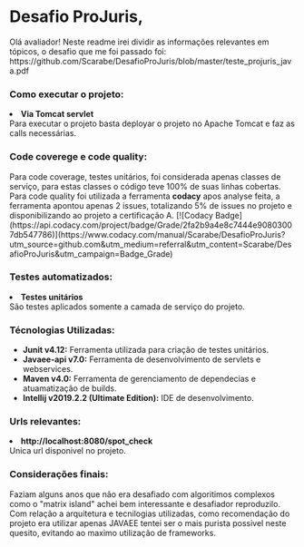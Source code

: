 <h1><b>Desafio ProJuris,</b></h1>
Olá avaliador! Neste readme irei dividir as informações relevantes em tópicos, o desafio que me foi passado foi:
https://github.com/Scarabe/DesafioProJuris/blob/master/teste_projuris_java.pdf

<h3><b>Como executar o projeto:</b></h3>
  <LI><b>Via Tomcat servlet</b><br>
    Para executar o projeto basta deployar o projeto no Apache Tomcat e faz as calls necessárias.
</UL>

<h3><b>Code coverege e code quality:</b></h3>
Para code coverage, testes unitários, foi considerada apenas classes de serviço, para estas classes o código teve 100% de suas linhas cobertas.
Para code quality foi utilizada a ferramenta <b>codacy</b> apos analyse feita, a ferramenta apontou apenas 2 issues, totalizando 5% de issues no projeto e disponibilizando ao projeto a certificação A.
[![Codacy Badge](https://api.codacy.com/project/badge/Grade/2fa2b9a4e8c7444e90803007db547786)](https://www.codacy.com/manual/Scarabe/DesafioProJuris?utm_source=github.com&amp;utm_medium=referral&amp;utm_content=Scarabe/DesafioProJuris&amp;utm_campaign=Badge_Grade)

<h3><b>Testes automatizados:</b></h3>
  <LI><b>Testes unitários</b><br>
    São testes aplicados somente a camada de serviço do projeto.</b>
</UL>
 
<h3><b>Técnologias Utilizadas:</b></h3>
<UL>
  <LI><b>Junit v4.12:</b> Ferramenta utilizada para criação de testes unitários.</LI>
  <LI><b>Javaee-api v7.0:</b> Ferramenta de desenvolvimento de servlets e webservices.</LI>
  <LI><b>Maven v4.0:</b> Ferramenta de gerenciamento de dependecias e atuamatização de builds.</LI>
  <LI><b>Intellij v2019.2.2 (Ultimate Edition):</b> IDE de desenvolvimento.</LI>
</UL>

<h3><b>Urls relevantes:</b></h3>
  <LI><b>http://localhost:8080/spot_check</b><br>
    Unica url disponivel no projeto.
</UL>

<h3><b>Considerações finais:</b></h3>
  Faziam alguns anos que não era desafiado com algoritimos complexos como o "matrix island" achei bem interessante e desafiador reproduzilo.
  Com relação a arquitetura e tecnilogias utilizadas, como recomendação do projeto era utilizar apenas JAVAEE tentei ser o mais purista possivel neste quesito, evitando ao maximo utilização de frameworks.

